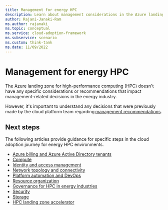 ```yaml
---
title: Management for energy HPC
description: Learn about management considerations in the Azure landing zone for high-performance computing (HPC) in the energy sector.
author: Rajani-Janaki-Ram
ms.author: rajanaki
ms.topic: conceptual
ms.service: cloud-adoption-framework
ms.subservice: scenario
ms.custom: think-tank
ms.date: 11/09/2022
---
```


# Management for energy HPC

The Azure landing zone for high-performance computing (HPC) doesn't have any specific considerations or recommendations that impact management-related decisions in the energy industry.

However, it's important to understand any decisions that were previously made by the cloud platform team regarding [management recommendations](/azure/cloud-adoption-framework/ready/landing-zone/design-area/management).

## Next steps

The following articles provide guidance for specific steps in the cloud adoption journey for energy HPC environments.

- [Azure billing and Azure Active Directory tenants](./azure-billing-active-directory-tenant.md)
- [Compute](./compute.md)
- [Identity and access management](./identity-access-management.md)
- [Network topology and connectivity](./network-topology-connectivity.md)
- [Platform automation and DevOps](./platform-automation-devops.md)
- [Resource organization](./resource-organization.md)
- [Governance for HPC in energy industries](./security-governance-compliance.md)
- [Security](./security.md)
- [Storage](./storage.md)
- [HPC landing zone accelerator](../azure-hpc-landing-zone-accelerator.md)
